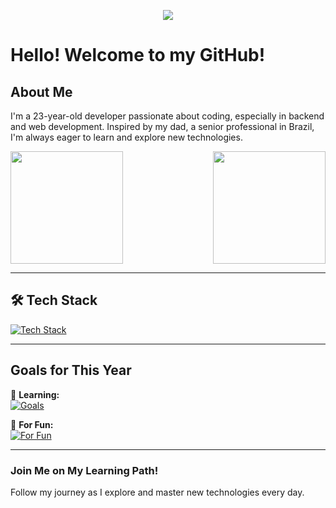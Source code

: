 <p align="center">
  <a href="https://skillicons.dev">   
    <img src="https://skillicons.dev/icons?i=arch" />
  </a>
</p>

# Hello! Welcome to my GitHub!

## About Me
I'm a 23-year-old developer passionate about coding, especially in backend and web development. Inspired by my dad, a senior professional in Brazil, I'm always eager to learn and explore new technologies.

<div style="display: flex; justify-content: space-between;">
    <img height=180 src="https://github-readme-stats.vercel.app/api?username=Miki000000&show_icons=true&theme=synthwave&hide_title=true" />
    <img height=180 src="https://github-readme-stats.vercel.app/api/top-langs/?username=Miki000000&theme=synthwave&layout=donut&langs_count=8" />
</div>

---

## 🛠 Tech Stack

[![Tech Stack](https://skillicons.dev/icons?i=js,ts,bun,solidjs,react,next,reactnative,cs,dotnet,aspnet,kotlin,spring,ktor,docker,dockercompose,dockerswarm)](https://skillicons.dev)

---

## Goals for This Year

📌 **Learning:**  
[![Goals](https://skillicons.dev/icons?i=kubernetes,terraform,aws,azure)](https://skillicons.dev)

🎉 **For Fun:**  
[![For Fun](https://skillicons.dev/icons?i=elixir,rust,zig)](https://skillicons.dev)

---

### Join Me on My Learning Path!
Follow my journey as I explore and master new technologies every day.




<!--
**Miki000000/Miki000000** is a ✨ _special_ ✨ repository because its `README.md` (this file) appears on your GitHub profile.
Here are some ideas to get you started:
- 🔭 I’m currently working on ...
- 🌱 I’m currently learning ...
- 👯 I’m looking to collaborate on ...
- 🤔 I’m looking for help with ...
- 💬 Ask me about ...
- 📫 How to reach me: ...
- 😄 Pronouns: ...
- ⚡ Fun fact: ...
-->
